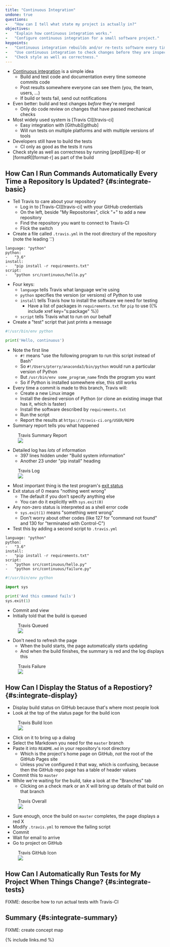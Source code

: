 ```yaml
---
title: "Continuous Integration"
undone: true
questions:
-   "How can I tell what state my project is actually in?"
objectives:
-   "Explain how continuous integration works."
-   "Configure continuous integration for a small software project."
keypoints:
-   "Continuous integration rebuilds and/or re-tests software every time something changes."
-   "Use continuous integration to check changes before they are inspected."
-   "Check style as well as correctness."
---
```


-   [Continuous integration](#g:continuous-integration) is a simple idea
    -   Build and test code and documentation every time someone commits code
    -   Post results somewhere everyone can see them (you, the team, users, ...)
    -   If build or tests fail, send out notifications
-   Even better: build and test changes *before* they're merged
    -   Only do code review on changes that have passed mechanical checks
-   Most widely used system is [Travis CI][travis-ci]
    -   Easy integration with [Github][github]
    -   Will run tests on multiple platforms and with multiple versions of tools
-   Developers still have to build the tests
    -   CI only as good as the tests it runs
-   Check style as well as correctness by running [pep8][pep-8] or [formatR][format-r] as part of the build

## How Can I Run Commands Automatically Every Time a Repository Is Updated? {#s:integrate-basic}

-   Tell Travis to care about your repository
    -   Log in to [Travis-CI][travis-ci] with your GitHub credentials
    -   On the left, beside "My Repositories", click "+" to add a new repository
    -   Find the repository you want to connect to Travis-CI
    -   Flick the switch
-   Create a file called `.travis.yml` in the root directory of the repository (note the leading '.')

```
language: "python"
python:
-   "3.6"
install:
-   "pip install -r requirements.txt"
script:
-   "python src/continuous/hello.py"
```

-   Four keys:
    -   `language` tells Travis what language we're using
    -   `python` specifies the version (or versions) of Python to use
    -   `install` tells Travis how to install the software we need for testing
        -   Have a list of packages in `requirements.txt` for `pip` to use ({% include xref key="s:package" %})
    -   `script` tells Travis what to run on our behalf
-   Create a "test" script that just prints a message

```python
#!/usr/bin/env python

print('Hello, continuous')
```

-   Note the first line
    -   `#!` means "use the following program to run this script instead of Bash"
    -   So `#!/Users/pterry/anaconda3/bin/python` would run a particular version of Python
    -   But `/usr/bin/env some_program_name` finds the program you want
    -   So if Python is installed somewhere else, this still works
-   Every time a commit is made to this branch, Travis will:
    -   Create a new Linux image
    -   Install the desired version of Python (or clone an existing image that has it, which is faster)
    -   Install the software described by `requirements.txt`
    -   Run the script
    -   Report the results at `https://travis-ci.org/USER/REPO`
-   Summary report tells you what happened

<figure id="f:integrate-summary"> <figcaption>Travis Summary Report</figcaption> <img src="../../figures/travis_summary.png"/> </figure>

-   Detailed log has *lots* of information
    -   397 lines hidden under "Build system information"
    -   Another 23 under "pip install" heading

<figure id="f:integrate-log"> <figcaption>Travis Log</figcaption> <img src="../../figures/travis_log.png"/> </figure>

-   Most important thing is the test program's [exit status](#g:exit-status)
-   Exit status of 0 means "nothing went wrong"
    -   The default if you don't specify anything else
    -   You can do it explicitly with `sys.exit(0)`
-   Any non-zero status is interpreted as a shell error code
    -   `sys.exit(1)` means "something went wrong"
    -   Don't worry about other codes (like 127 for "command not found" and 130 for "terminated with Control-C")
-   Test this by adding a second script to `.travis.yml`

```
language: "python"
python:
-   "3.6"
install:
-   "pip install -r requirements.txt"
script:
-   "python src/continuous/hello.py"
-   "python src/continuous/failure.py"
```
```python
#!/usr/bin/env python

import sys

print('And this command fails')
sys.exit(1)
```

-   Commit and view
-   Initially told that the build is queued

<figure id="f:integrate-queued"> <figcaption>Travis Queued</figcaption> <img src="../../figures/travis_queued.png"/> </figure>

-   Don't need to refresh the page
    -   When the build starts, the page automatically starts updating
    -   And when the build finishes, the summary is red and the log displays this

<figure id="f:integrate-failure"> <figcaption>Travis Failure</figcaption> <img src="../../figures/travis_failure.png"/> </figure>

## How Can I Display the Status of a Repostiory? {#s:integrate-display}

-   Display build status on GitHub because that's where most people look
-   Look at the top of the status page for the build icon

<figure id="f:integrate-build-icon"> <figcaption>Travis Build Icon</figcaption> <img src="../../figures/travis_build_icon.png"/> </figure>

-   Click on it to bring up a dialog
-   Select the Markdown you need for the `master` branch
-   Paste it into `README.md` in your repository's root directory
    -   Which is the project's home page on GitHub, *not* the root of the GitHub Pages site
    -   Unless you've configured it that way, which is confusing, because then the GitHub repo page has a table of header values
-   Commit this to `master`
-   While we're waiting for the build, take a look at the "Branches" tab
    -   Clicking on a check mark or an X will bring up details of that build on that branch

<figure id="f:integrate-overall"> <figcaption>Travis Overall</figcaption> <img src="../../figures/travis_overall.png"/> </figure>

-   Sure enough, once the build on `master` completes, the page displays a red X
-   Modify `.travis.yml` to remove the failing script
-   Commit
-   Wait for email to arrive
-   Go to project on GitHub

<figure id="f:integrate-github-icon"> <figcaption>Travis GitHub Icon</figcaption> <img src="../../figures/travis_github_icon.png"/> </figure>

## How Can I Automatically Run Tests for My Project When Things Change?  {#s:integrate-tests}

FIXME: describe how to run actual tests with Travis-CI

## Summary {#s:integrate-summary}

FIXME: create concept map

{% include links.md %}
